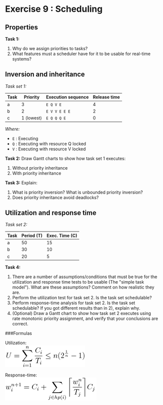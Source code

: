 Exercise 9 : Scheduling
=======================


Properties
----------
**Task 1:**
 1. Why do we assign priorities to tasks?
 2. What features must a scheduler have for it to be usable for real-time systems?

 

Inversion and inheritance
-------------------------


*Task set 1:*

| Task | Priority   | Execution sequence | Release time |
|------|------------|--------------------|--------------|
| a    | 3          | `E Q V E`          | 4            |
| b    | 2          | `E V V E E E`      | 2            |
| c    | 1 (lowest) | `E Q Q Q E`        | 0            |

*Where:*
 - `E` : Executing
 - `Q` : Executing with resource Q locked
 - `V` : Executing with resource V locked


**Task 2:** Draw Gantt charts to show how task set 1 executes:
 1. Without priority inheritance
 2. With priority inheritance

**Task 3:** Explain:
 1. What is priority inversion? What is unbounded priority inversion?
 3. Does priority inheritance avoid deadlocks?




Utilization and response time
-----------------------------

*Task set 2:*

| Task | Period (T) | Exec. Time (C) |
|------|------------|----------------|
| a    | 50         | 15             |
| b    | 30         | 10             |
| c    | 20         | 5              |

**Task 4:**
 1. There are a number of assumptions/conditions that must be true for the utilization and response time tests to be usable (The "simple task model"). What are these assumptions? Comment on how realistic they are.
 2. Perform the utilization test for task set 2. Is the task set schedulable?
 3. Perform response-time analysis for task set 2. Is the task set schedulable? If you got different results than in 2), explain why.
 4. (Optional) Draw a Gantt chart to show how task set 2 executes using rate monotonic priority assignment, and verify that your conclusions are correct.

###Formulas

Utilization:  
![U = \sum_{i=1}^{n} \frac{C_i}{T_i} \leq n(2^{\frac{1}{n}}-1)](eqn-utilization.png)

Response-time:  
![w_{i}^{n+1} = C_i + \sum_{j \in hp(i)} \bigg \lceil {\frac{w_i^n}{T_j}} \bigg \rceil C_j](eqn-responsetime.png)



